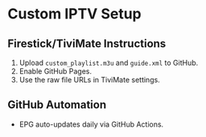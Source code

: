 # Custom IPTV Setup

## Firestick/TiviMate Instructions
1. Upload `custom_playlist.m3u` and `guide.xml` to GitHub.
2. Enable GitHub Pages.
3. Use the raw file URLs in TiviMate settings.

## GitHub Automation
- EPG auto-updates daily via GitHub Actions.
